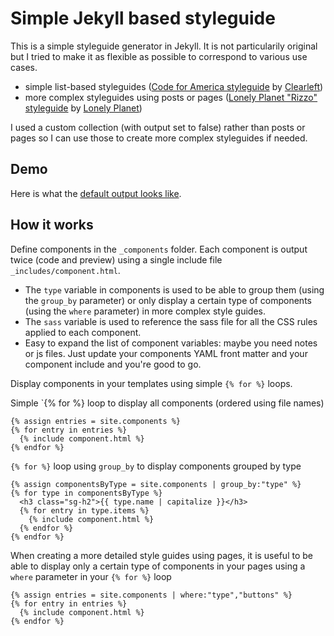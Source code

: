 # Simple Jekyll based styleguide

This is a simple styleguide generator in Jekyll. It is not particularily original but I tried to make it as flexible as possible to correspond to various use cases.

- simple list-based styleguides ([Code for America styleguide](http://codeforamerica.clearleft.com/) by [Clearleft](http://clearleft.com/))
- more complex styleguides using posts or pages ([Lonely Planet "Rizzo" styleguide](http://rizzo.lonelyplanet.com/styleguide/design-elements/colours) by [Lonely Planet](http://www.lonelyplanet.com/))

I used a custom collection (with output set to false) rather than posts or pages so I can use those to create more complex styleguides if needed.

## Demo

Here is what the [default output looks like](http://www.webstoemp.com/jekyllstyleguide).

## How it works

Define components in the `_components` folder. Each component is output twice (code and preview) using a single include file `_includes/component.html`.

- The `type` variable in components is used to be able to group them (using the `group_by` parameter) or only display a certain type of components (using the `where` parameter) in more complex style guides.
- The `sass` variable is used to reference the sass file for all the CSS rules applied to each component.
- Easy to expand the list of component variables: maybe you need notes or js files. Just update your components YAML front matter and your component include and you're good to go.

Display components in your templates using simple `{% for %}` loops.

Simple `{% for %} loop to display all components (ordered using file names)

```liquid
{% assign entries = site.components %}
{% for entry in entries %}
  {% include component.html %}
{% endfor %}
```

`{% for %}` loop using `group_by` to display components grouped by type

```liquid
{% assign componentsByType = site.components | group_by:"type" %}
{% for type in componentsByType %}
  <h3 class="sg-h2">{{ type.name | capitalize }}</h3>
  {% for entry in type.items %}
    {% include component.html %}
  {% endfor %}
{% endfor %}
```

When creating a more detailed style guides using pages, it is useful to be able to display only a certain type of components in your pages using a `where` parameter in your `{% for %}` loop

```liquid
{% assign entries = site.components | where:"type","buttons" %}
{% for entry in entries %}
  {% include component.html %}
{% endfor %}
```
